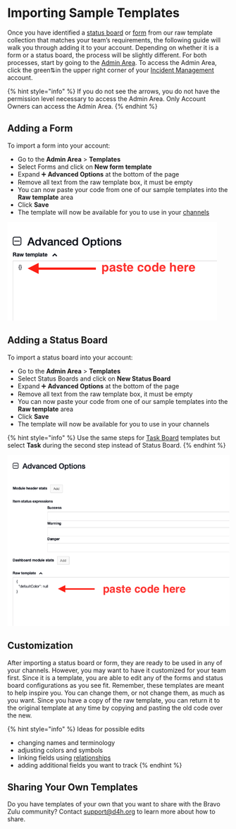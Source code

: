 # Importing Sample Templates

Once you have identified a [status board](/incident-management-status-boards/status-boards) or [form](/d4h-incident-management/forms) from our raw template collection that matches your team’s requirements, the following guide will walk you through adding it to your account. Depending on whether it is a form or a status board, the process will be slightly different. For both processes, start by going to the [Admin Area](/d4h-incident-management/admin-area). To access the Admin Area, click the green⇅in the upper right corner of your [Incident Management](/d4h-incident-management/incident-management) account. 

{% hint style="info" %}
If you do not see the arrows, you do not have the permission level necessary to access the Admin Area. Only Account Owners can access the Admin Area.
{% endhint %}

## Adding a Form 

To import a form into your account:

* Go to the **Admin Area** &gt; **Templates**
* Select Forms and click on **New form template**
* Expand ➕ **Advanced Options** at the bottom of the page
* Remove all text from the raw template box, it must be empty
* You can now paste your code from one of our sample templates into the **Raw template** area
* Click **Save**
* The template will now be available for you to use in your [channels](../channels/)

![](../../.gitbook/assets/50e87328-9385-4b3e-87ed-41bfab5d996b.png)

## Adding a Status Board

To import a status board into your account:

* Go to the **Admin Area** &gt; **Templates**
* Select Status Boards and click on **New Status Board**
* Expand ➕ **Advanced Options** at the bottom of the page
* Remove all text from the raw template box, it must be empty
* You can now paste your code from one of our sample templates into the **Raw template** area
* Click **Save**
* The template will now be available for you to use in your channels

{% hint style="info" %}
Use the same steps for [Task Board](../task-boards/) templates but select **Task** during the second step instead of Status Board.
{% endhint %}



![](../../.gitbook/assets/90d342ce-15ab-4ca2-9cab-02e304ded5dc.png)

## Customization

After importing a status board or form, they are ready to be used in any of your channels. However, you may want to have it customized for your team first. Since it is a template, you are able to edit any of the forms and status board configurations as you see fit. Remember, these templates are meant to help inspire you. You can change them, or not change them, as much as you want. Since you have a copy of the raw template, you can return it to the original template at any time by copying and pasting the old code over the new. 

{% hint style="info" %}
Ideas for possible edits

* changing names and terminology
* adjusting colors and symbols
* linking fields using [relationships](../admin-area/templates/form-builder-and-field-types/)
* adding additional fields you want to track
{% endhint %}

## Sharing Your Own Templates

Do you have templates of your own that you want to share with the Bravo Zulu community? Contact [support@d4h.org](mailto:support@d4h.org) to learn more about how to share.   


